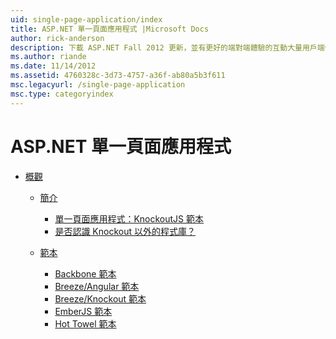 ```yaml
---
uid: single-page-application/index
title: ASP.NET 單一頁面應用程式 |Microsoft Docs
author: rick-anderson
description: 下載 ASP.NET Fall 2012 更新，並有更好的端對端體驗的互動大量用戶端使用 Javascript 建置的應用程式...
ms.author: riande
ms.date: 11/14/2012
ms.assetid: 4760328c-3d73-4757-a36f-ab80a5b3f611
msc.legacyurl: /single-page-application
msc.type: categoryindex
---
```

<a name="aspnet-single-page-application"></a>ASP.NET 單一頁面應用程式
====================
- [概觀](overview/index.md)

    - [簡介](overview/introduction/index.md)

        - [單一頁面應用程式：KnockoutJS 範本](overview/introduction/knockoutjs-template.md)
        - [是否認識 Knockout 以外的程式庫？](overview/introduction/other-libraries.md)
    - [範本](overview/templates/index.md)

        - [Backbone 範本](overview/templates/backbonejs-template.md)
        - [Breeze/Angular 範本](overview/templates/breezeangular-template.md)
        - [Breeze/Knockout 範本](overview/templates/breezeknockout-template.md)
        - [EmberJS 範本](overview/templates/emberjs-template.md)
        - [Hot Towel 範本](overview/templates/hottowel-template.md)

